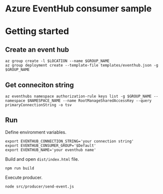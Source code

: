# Azure EventHub consumer sample

# Getting started

## Create an event hub

```
az group create -l $LOCATION --name $GROUP_NAME
az group deployment create --template-file templates/eventhub.json -g $GROUP_NAME
```

## Get conneciton string

```
az eventhubs namespace authorization-rule keys list -g $GROUP_NAME --namespace $NAMESPACE_NAME --name RootManageSharedAccessKey --query primaryConnectionString -o tsv
```

## Run

Define environment variables.

```
export EVENTHUB_CONNECTION_STRING='your connection string'
export EVENTHUB_CONSUMER_GROUP='$Default'
export EVENTHUB_NAME='your eventhub name'
```

Build and open `dist/index.html` file.

```
npm run build
```

Execute producer.

```
node src/producer/send-event.js
```
